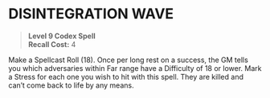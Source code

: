 ﻿---
tags:
  - Ability
  - CharacterOption
name: 'DISINTEGRATION WAVE'
level: 9
domain: 'Codex'
type: 'Spell'
recall: '4'
description: 'Make a Spellcast Roll (18). Once per long rest on a success, the GM tells you which adversaries within Far range have a Difficulty of 18 or lower. Mark a Stress for each one you wish to hit with this spell. They are killed and can’t come back to life by any means.'
---
# DISINTEGRATION WAVE

> **Level 9 Codex Spell**  
> **Recall Cost:** 4

Make a Spellcast Roll (18). Once per long rest on a success, the GM tells you which adversaries within Far range have a Difficulty of 18 or lower. Mark a Stress for each one you wish to hit with this spell. They are killed and can’t come back to life by any means.
